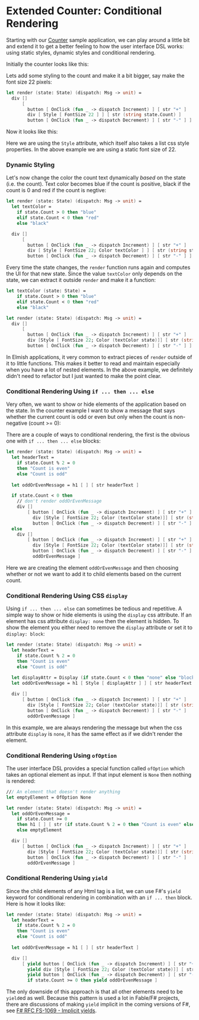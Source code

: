 # Extended Counter: Conditional Rendering

Starting with our [Counter](counter.md) sample application, we can play around a little bit and extend it to get a better feeling to how the user interface DSL works: using static styles, dynamic styles and conditional rendering.

Initially the counter looks like this:

<resolved-image source="/images/elm/initial-counter.gif" />

Lets add some styling to the count and make it a bit bigger, say make the font size 22 pixels:

```fsharp {highlight:[5]}
let render (state: State) (dispatch: Msg -> unit) =  
  div []
      [ 
        button [ OnClick (fun _ -> dispatch Increment) ] [ str "+" ] 
        div [ Style [ FontSize 22 ] ] [ str (string state.Count) ] 
        button [ OnClick (fun _ -> dispatch Decrement) ] [ str "-" ] ]
```

Now it looks like this:

<resolved-image source="/images/elm/initial-counter-1.gif" />

Here we are using the `Style` attribute, which itself also takes a list css style properties. In the above example we are using a static font size of 22. 

### Dynamic Styling

Let's now change the color the count text dynamically *based* on the state (i.e. the count). Text color becomes blue if the count is positive, black if the count is 0 and red if the count is negtive: 

```fsharp {highlight: ['2-5', 10]}
let render (state: State) (dispatch: Msg -> unit) =  
  let textColor = 
    if state.Count > 0 then "blue"
    elif state.Count < 0 then "red"
    else "black" 

  div []
      [ 
        button [ OnClick (fun _ -> dispatch Increment) ] [ str "+" ] 
        div [ Style [ FontSize 22; Color textColor ] ] [ str (string state.Count) ] 
        button [ OnClick (fun _ -> dispatch Decrement) ] [ str "-" ] ]
```

<resolved-image source="/images/elm/counter-colored-text.gif" />

Every time the state changes, the `render` function runs again and computes the UI for that new state. Since the value `textColor` only depends on the state, we can extract it outside `render` and make it a function:

```fsharp {highlight:['1-4', 10]}
let textColor (state: State) = 
    if state.Count > 0 then "blue"
    elif state.Count < 0 then "red"
    else "black" 

let render (state: State) (dispatch: Msg -> unit) =  
  div []
      [ 
        button [ OnClick (fun _ -> dispatch Increment) ] [ str "+" ] 
        div [Style [ FontSize 22; Color (textColor state)]] [ str (string state.Count) ] 
        button [ OnClick (fun _ -> dispatch Decrement) ] [ str "-" ] ]
```

In Elmish applications, it very common to extract pieces of `render` outside of it to little functions. This makes it better to read and maintain especially when you have a lot of nested elements. In the above example, we definitely didn't need to refactor but I just wanted to make the point clear.

### Conditional Rendering Using `if ... then ... else`

Very often, we want to show or hide elements of the application based on the state. In the counter example I want to show a message that says whether the current count is odd or even but only when the count is non-negative (count >= 0):

<resolved-image source="/images/elm/counter-odd-or-even.gif" />

There are a couple of ways to conditional rendering, the first is the obvious one with `if ... then ... else` blocks:

```fsharp {highlight: ['2-5', 7, 20]}
let render (state: State) (dispatch: Msg -> unit) =  
  let headerText = 
    if state.Count % 2 = 0
    then "Count is even"
    else "Count is odd"  
  
  let oddOrEvenMessage = h1 [ ] [ str headerText ]

  if state.Count < 0 then
    // don't render oddOrEvenMessage
    div []
        [ button [ OnClick (fun _ -> dispatch Increment) ] [ str "+" ] 
          div [Style [ FontSize 22; Color (textColor state)]] [ str (string state.Count) ] 
          button [ OnClick (fun _ -> dispatch Decrement) ] [ str "-" ] ]
  else 
    div []
        [ button [ OnClick (fun _ -> dispatch Increment) ] [ str "+" ] 
          div [Style [ FontSize 22; Color (textColor state)]] [ str (string state.Count) ] 
          button [ OnClick (fun _ -> dispatch Decrement) ] [ str "-" ]
          oddOrEvenMessage ]
```
Here we are creating the element `oddOrEvenMessage` and then choosing whether or not we want to add it to child elements based on the current count.

### Conditional Rendering Using CSS `display`

Using `if ... then ... else` can sometimes be tedious and repetitive. A simple way to show or hide elements is using the `display` css attribute. If an element has css attribute `display: none` then the element is hidden. To show the element you either need to remove the `display` attribute or set it to `display: block`:

```fsharp {highlight: [7,8, 14]}
let render (state: State) (dispatch: Msg -> unit) =  
  let headerText = 
    if state.Count % 2 = 0
    then "Count is even"
    else "Count is odd"  
  
  let displayAttr = Display (if state.Count < 0 then "none" else "block")
  let oddOrEvenMessage = h1 [ Style [ displayAttr ] ] [ str headerText ]

  div []
      [ button [ OnClick (fun _ -> dispatch Increment) ] [ str "+" ] 
        div [Style [ FontSize 22; Color (textColor state)]] [ str (string state.Count) ] 
        button [ OnClick (fun _ -> dispatch Decrement) ] [ str "-" ]
        oddOrEvenMessage ]
```
In this example, we are always rendering the message but when the css attribute `display` is `none`, it has the same effect as if we didn't render the element. 

### Conditional Rendering Using `ofOption`

The user interface DSL provides a special function called `ofOption` which takes an optional element as input. If that input element is `None` then nothing is rendered:  

```fsharp {highlight: [2, '5-8']}
/// An element that doesn't render anything
let emptyElement = OfOption None

let render (state: State) (dispatch: Msg -> unit) =  
  let oddOrEvenMessage = 
    if state.Count >= 0
    then h1 [ ] [ str (if state.Count % 2 = 0 then "Count is even" else "Count is odd") ]
    else emptyElement

  div []
      [ button [ OnClick (fun _ -> dispatch Increment) ] [ str "+" ] 
        div [Style [ FontSize 22; Color (textColor state)]] [ str (string state.Count) ] 
        button [ OnClick (fun _ -> dispatch Decrement) ] [ str "-" ]
        oddOrEvenMessage ]
```

### Conditional Rendering Using `yield`

Since the child elements of any Html tag is a list, we can use F#'s `yield` keyword for conditional rendering in combination with an `if ... then` block. Here is how it looks like:

```fsharp {highlight: [13]}
let render (state: State) (dispatch: Msg -> unit) =  
  let headerText = 
    if state.Count % 2 = 0
    then "Count is even"
    else "Count is odd"  
  
  let oddOrEvenMessage = h1 [ ] [ str headerText ]

  div []
      [ yield button [ OnClick (fun _ -> dispatch Increment) ] [ str "+" ] 
        yield div [Style [ FontSize 22; Color (textColor state)]] [ str (string state.Count) ] 
        yield button [ OnClick (fun _ -> dispatch Decrement) ] [ str "-" ]
        if state.Count >= 0 then yield oddOrEvenMessage ]
```
The only downside of this approach is that all other elements need to be `yield`ed as well. Because this pattern is used a lot in Fable/F# projects, there are discussions of making `yield` implicit in the coming versions of F#, see [F# RFC FS-1069 - Implicit yields](https://github.com/fsharp/fslang-design/blob/master/RFCs/FS-1069-implicit-yields.md).
